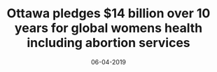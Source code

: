 ---
layout: project
title: 'Ottawa pledges $14 billion over 10 years for global womens health including abortion services'
caption: Women Deliver Conference 2019
description: >
  The CanWaCH team, along with member organizations, successfully lobby the Canadian Government to achieve investment target. Ottawa pledges $14 billion over 10 years for global womens health including abortion services.
date: '06-04-2019'
image: 
  path: /assets/img/projects/wd2019-960.png
  srcset: 
    1920w: /assets/img/projects/wd2019-960.png
    960w:  /assets/img/projects/wd2019-480.png
    480w:  /assets/img/projects/wd2019-240.png
links:
  - title: Link to News Article
    url: https://www.thestar.com/politics/federal/2019/06/04/ottawa-pledges-14-billion-over-10-years-for-global-womens-health-including-abortion-services.html
sitemap: false
---